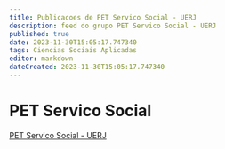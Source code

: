```yaml
---
title: Publicacoes de PET Servico Social - UERJ 
description: feed do grupo PET Servico Social - UERJ
published: true
date: 2023-11-30T15:05:17.747340
tags: Ciencias Sociais Aplicadas
editor: markdown
dateCreated: 2023-11-30T15:05:17.747340
---
```


# PET Servico Social
[PET Servico Social - UERJ](/grupo/227PETServicoSocialUERJ)